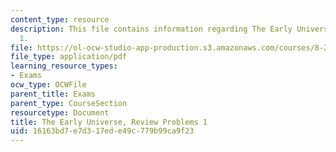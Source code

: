```yaml
---
content_type: resource
description: This file contains information regarding The Early Universe, Review Problems
  1.
file: https://ol-ocw-studio-app-production.s3.amazonaws.com/courses/8-286-the-early-universe-fall-2013/16163bd7e7d317ede49c779b99ca9f23_MIT8_286F13_q1review.pdf
file_type: application/pdf
learning_resource_types:
- Exams
ocw_type: OCWFile
parent_title: Exams
parent_type: CourseSection
resourcetype: Document
title: The Early Universe, Review Problems 1
uid: 16163bd7-e7d3-17ed-e49c-779b99ca9f23
---
```

